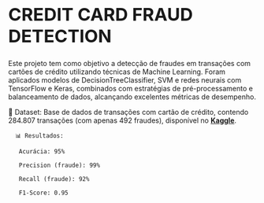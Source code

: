 <h1 style="font-size: 36px; font-weight: bold; text-transform: uppercase;">
  Credit Card Fraud Detection
</h1>

Este projeto tem como objetivo a detecção de fraudes em transações com cartões de crédito utilizando técnicas de Machine Learning. Foram aplicados modelos de DecisionTreeClassifier, SVM e redes neurais com TensorFlow e Keras, combinados com estratégias de pré-processamento e balanceamento de dados, alcançando excelentes métricas de desempenho. 

📁 Dataset:
Base de dados de transações com cartão de crédito, contendo 284.807 transações (com apenas 492 fraudes), disponível no [**Kaggle**](https://www.kaggle.com/datasets/mlg-ulb/creditcardfraud).

 
      📊 Resultados: 

       Acurácia: 95%

       Precision (fraude): 99%

       Recall (fraude): 92%

       F1-Score: 0.95

